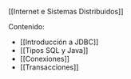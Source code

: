 [[Internet e Sistemas Distribuidos]]

Contenido:
+ [[Introducción a JDBC]]
+ [[Tipos SQL y Java]]
+ [[Conexiones]]
+ [[Transacciones]]
